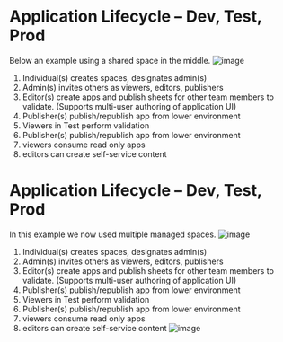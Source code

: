 # Application Lifecycle – Dev, Test, Prod
Below an example using a shared space in the middle. 
![image](https://user-images.githubusercontent.com/12411165/231542983-40487c95-ff32-45a2-a800-1b8f0eeabe67.png)
1. Individual(s) creates spaces, designates admin(s)
2. Admin(s) invites others as viewers, editors, publishers
3. Editor(s) create apps and publish sheets for other team members to validate. (Supports multi-user authoring of application UI)
4. Publisher(s) publish/republish app from lower environment
5. Viewers in Test perform validation
6. Publisher(s) publish/republish app from lower environment
7. viewers consume read only apps
8. editors can create self-service content

# Application Lifecycle – Dev, Test, Prod
In this example we now used multiple managed spaces. 
![image](https://user-images.githubusercontent.com/12411165/231550219-d0af863a-f5cd-4bb6-bf64-63cdf970e0f9.png)
1. Individual(s) creates spaces, designates admin(s)
2. Admin(s) invites others as viewers, editors, publishers
3. Editor(s) create apps and publish sheets for other team members to validate. (Supports multi-user authoring of application UI)
4. Publisher(s) publish/republish app from lower environment
5. Viewers in Test perform validation
6. Publisher(s) publish/republish app from lower environment
7. viewers consume read only apps
8. editors can create self-service content
![image](https://user-images.githubusercontent.com/12411165/231550263-2f328e01-c940-4ed3-8699-c0a266076ebf.png)
